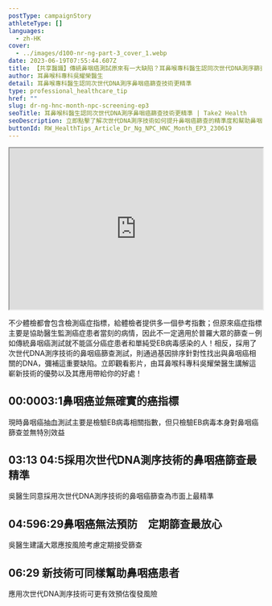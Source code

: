 ```yaml
---
postType: campaignStory
athleteType: []
languages:
  - zh-HK
cover:
  - ../images/d100-nr-ng-part-3_cover_1.webp
date: 2023-06-19T07:55:44.607Z
title: 【共享醫識】傳統鼻咽癌測試原來有一大缺陷？耳鼻喉專科醫生認同次世代DNA測序篩查技術更精準！
author: 耳鼻喉科專科吳耀榮醫生
detail: 耳鼻喉專科醫生認同次世代DNA測序鼻咽癌篩查技術更精準
type: professional_healthcare_tip
href: ""
slug: dr-ng-hnc-month-npc-screening-ep3
seoTitle: 耳鼻喉科醫生認同次世代DNA測序鼻咽癌篩查技術更精準 | Take2 Health
seoDescription: 立即點擊了解次世代DNA測序技術如何提升鼻咽癌篩查的精準度和幫助鼻咽癌患者。
buttonId: RW_HealthTips_Article_Dr_Ng_NPC_HNC_Month_EP3_230619
---
```

<div class="youtube-root"><iframe title="【共享醫識】傳統鼻咽癌測試原來有一大缺陷？耳鼻喉專科醫生認同次世代DNA測序篩查技術更精準！" width="100%" height="320" src="https://www.youtube.com/embed/EsSoK-yhzmU?rel=0" id="EsSoK-yhzmU" loading="lazy" allowfullscreen sandbox="allow-same-origin allow-scripts allow-popups"></iframe></div>

不少體檢都會包含檢測癌症指標，給體檢者提供多一個參考指數；但原來癌症指標主要是協助醫生監測癌症患者當刻的病情，因此不一定適用於普羅大眾的篩查－例如傳統鼻咽癌測試就不能區分癌症患者和單純受EB病毒感染的人！相反，採用了次世代DNA測序技術的鼻咽癌篩查測試，則通過基因排序針對性找出與鼻咽癌相關的DNA，彌補這重要缺陷。立即觀看影片，由耳鼻喉科專科吳耀榮醫生講解這嶄新技術的優勢以及其應用帶給你的好處！

## 00:0003:1鼻咽癌並無確實的癌指標

現時鼻咽癌抽血測試主要是檢驗EB病毒相關指數，但只檢驗EB病毒本身對鼻咽癌篩查並無特別效益

## 03:13 04:5採用次世代DNA測序技術的鼻咽癌篩查最精準

吳醫生同意採用次世代DNA測序技術的鼻咽癌篩查為市面上最精準

## 04:596:29鼻咽癌無法預防　定期篩查最放心

吳醫生建議大眾應按風險考慮定期接受篩查

## 06:29 新技術可同樣幫助鼻咽癌患者

應用次世代DNA測序技術可更有效預估復發風險